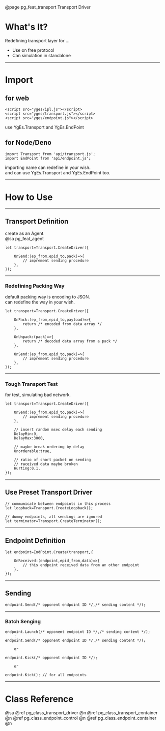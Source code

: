 ﻿@page pg_feat_transport Transport Driver

# What's It?

Redefining transport layer for ...
- Use on free protocol 
- Can simulation in standalone 

-----
# Import

## for web

```
<script src="yges/ipl.js"></script>
<script src="yges/transport.js"></script>
<script src="yges/endpoint.js"></script>
```
use YgEs.Transport and YgEs.EndPoint

## for Node/Deno

```
import Transport from 'api/transport.js';
import EndPoint from 'api/endpoint.js';
```
importing name can redefine in your wish.  
and can use YgEs.Transport and YgEs.EndPoint too.  

-----
# How to Use

-----
## Transport Definition

create as an Agent.  
@sa pg_feat_agent  

```
let transport=Transport.CreateDriver({

	OnSend:(ep_from,epid_to,pack)=>{
		// imprement sending procedure 
	},
});
```

-----
### Redefining Packing Way

default packing way is encoding to JSON.  
can redefine the way in your wish.  

````
let transport=Transport.CreateDriver({

	OnPack:(ep_from,epid_to,payload)=>{
		return /* encoded from data array */
	},	

	OnUnpack:(pack)=>{
		return /* decoded data array from a pack */
	},	

	OnSend:(ep_from,epid_to,pack)=>{
		// imprement sending procedure 
	},
});
````

-----
### Tough Transport Test

for test, simulating bad network.  

```
let transport=Transport.CreateDriver({

	OnSend:(ep_from,epid_to,pack)=>{
		// imprement sending procedure 
	},

	// insert random msec delay each sending 
	DelayMin:0,
	DelayMax:3000,

	// maybe break ordering by delay 
	Unorderable:true,

	// ratio of short packet on sending 
	// raceived data maybe broken 
	Hurting:0.1,
});
```

-----
## Use Preset Transport Driver

```
// communicate between endpoints in this process  
let loopback=Transport.CreateLoopback();

// dummy endpoints, all sendings are ignored 
let terminator=Transport.CreateTerminator();
```

-----
## Endpoint Definition

```
let endpoint=EndPoint.Create(transport,{

	OnReceived:(endpoint,epid_from,data)=>{
		// this endpoint received data from an other endpoint 
	},
});
```

-----
## Sending

```
endpoint.Send(/* opponent endpoint ID */,/* sending content */);
```

-----
### Batch Senging 

```
endpoint.Launch(/* opponent endpoint ID */,/* sending content */);
	:
endpoint.Send(/* opponent endpoint ID */,/* sending content */);

	or

endpoint.Kick(/* opponent endpoint ID */);

	or 

endpoint.Kick(); // for all endpoints 

```

-----
# Class Reference

@sa @ref pg_class_transport_driver @n
	@ref pg_class_transport_container @n
	@ref pg_class_endpoint_control @n
	@ref pg_class_endpoint_container @n
